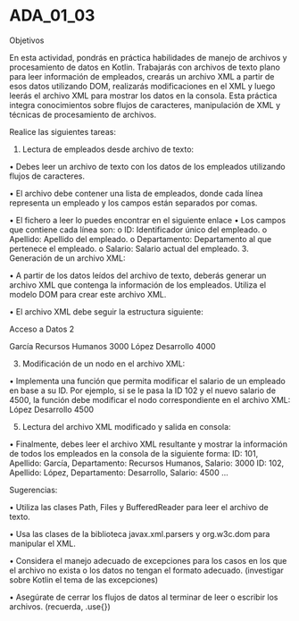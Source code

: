 # ADA_01_03

Objetivos

En esta actividad, pondrás en práctica habilidades de manejo de
archivos y procesamiento de datos en Kotlin. Trabajarás con archivos
de texto plano para leer información de empleados, crearás un archivo
XML a partir de esos datos utilizando DOM, realizarás modificaciones
en el XML y luego leerás el archivo XML para mostrar los datos en la
consola. Esta práctica integra conocimientos sobre flujos de
caracteres, manipulación de XML y técnicas de procesamiento de
archivos.

Realice las siguientes tareas:

1. Lectura de empleados desde archivo de texto:
   
• Debes leer un archivo de texto con los datos de los empleados
utilizando flujos de caracteres.

• El archivo debe contener una lista de empleados, donde cada
línea representa un empleado y los campos están separados por
comas.

• El fichero a leer lo puedes encontrar en el siguiente enlace
• Los campos que contiene cada línea son:
o ID: Identificador único del empleado.
o Apellido: Apellido del empleado.
o Departamento: Departamento al que pertenece el empleado.
o Salario: Salario actual del empleado.
3. Generación de un archivo XML:
   
• A partir de los datos leídos del archivo de texto, deberás
generar un archivo XML que contenga la información de los
empleados. Utiliza el modelo DOM para crear este archivo XML.

• El archivo XML debe seguir la estructura siguiente:

Acceso a Datos
2

<empleados>
 <empleado id="101">
 <apellido>García</apellido>
 <departamento>Recursos Humanos</departamento>
 <salario>3000</salario>
 </empleado>
 <empleado id="102">
 <apellido>López</apellido>
 <departamento>Desarrollo</departamento>
 <salario>4000</salario>
 </empleado>
 <!-- Otros empleados -->
</empleados>

3. Modificación de un nodo en el archivo XML:

• Implementa una función que permita modificar el salario de un
empleado en base a su ID. Por ejemplo, si se le pasa la ID 102 y
el nuevo salario de 4500, la función debe modificar el nodo
correspondiente en el archivo XML:
<empleado id="102">
 <apellido>López</apellido>
 <departamento>Desarrollo</departamento>
 <salario>4500</salario>
</empleado>

5. Lectura del archivo XML modificado y salida en consola:
   
• Finalmente, debes leer el archivo XML resultante y mostrar la
información de todos los empleados en la consola de la siguiente
forma:
ID: 101, Apellido: García, Departamento: Recursos Humanos, Salario:
3000
ID: 102, Apellido: López, Departamento: Desarrollo, Salario: 4500
...

Sugerencias:

• Utiliza las clases Path, Files y BufferedReader para leer el
archivo de texto.

• Usa las clases de la biblioteca javax.xml.parsers y org.w3c.dom
para manipular el XML.

• Considera el manejo adecuado de excepciones para los casos en
los que el archivo no exista o los datos no tengan el formato
adecuado. (investigar sobre Kotlin el tema de las excepciones)

• Asegúrate de cerrar los flujos de datos al terminar de leer o
escribir los archivos. (recuerda, .use{})
